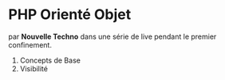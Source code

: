 # PHP Orienté Objet
par **Nouvelle Techno** dans une série de live pendant le premier confinement.

1. Concepts de Base
2. Visibilité
